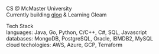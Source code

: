 CS @ McMaster University     
Currently building [gloq](https://github.com/AryaanSheth/gloq) & Learning Gleam    
      
Tech Stack    
languages: Java, Go, Python, C/C++, C#, SQL, Javascript   
databases: MongoDB, PostgreSQL, Oracle, IBMDB2, MySQL     
cloud techologies: AWS, Azure, GCP, Terraform     

